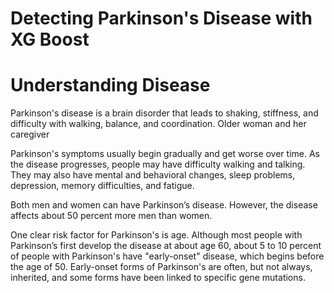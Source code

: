 # Detecting Parkinson's Disease with XG Boost

# Understanding Disease

Parkinson's disease is a brain disorder that leads to shaking, stiffness, and difficulty with walking, balance, and coordination. Older woman and her caregiver

Parkinson's symptoms usually begin gradually and get worse over time. As the disease progresses, people may have difficulty walking and talking. They may also have mental and behavioral changes, sleep problems, depression, memory difficulties, and fatigue.

Both men and women can have Parkinson’s disease. However, the disease affects about 50 percent more men than women.

One clear risk factor for Parkinson's is age. Although most people with Parkinson’s first develop the disease at about age 60, about 5 to 10 percent of people with Parkinson's have "early-onset" disease, which begins before the age of 50. Early-onset forms of Parkinson's are often, but not always, inherited, and some forms have been linked to specific gene mutations.
